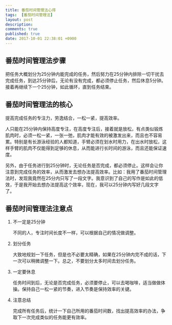 ```yaml
---
title: 番茄时间管理法心得
tags:  [番茄时间管理法]
layout: post
description: 
comments: true
published: true
date: 2017-10-01 22:38:01 +0900
---
```


## 番茄时间管理法步骤

把任务大概划分为25分钟内能完成的任务，然后努力在25分钟内排除一切干扰去完成任务，到达25分钟后，无论有没有完成，都必须停止任务，然后休息5分钟。接着再继续下一个25分钟，如此循环，直到任务结束。

## 番茄时间管理法的核心

提高完成任务的专注力，劳逸结合，一松一紧，提高效率。

人只能在25分钟内保持高度专注，在高度专注后，接着就是放松，有点类似锻炼肌肉时，必须一松一紧，一张一弛，肌肉才能有效的被激发出来，而且也不容易累。特别是有长游泳经验的人都知道，手臂必须在划水时用力，在出水时放松，这样手臂的肌肉不仅能得到足够的休息，从而能进行长时间的游泳，而且还能保证速度。

另外，由于任务进行到25分钟时，无论任务是否完成，都必须停止。这样会让你注意到完成任务的效率，从而激发去想办法提高效率。比如：我用了番茄时间管理法时，发现我竟然在25分内只写了一段文字。我意识到了自己的写作是如此的低效，于是我开始去想办法提高这个效率，现在，我可以25分钟内写好几段文字了。

## 番茄时间管理法注意点

1. 不一定是25分钟

    不同的人，专注时间长度不一样，可以根据自己的情况做调整。

1. 划分任务

    大致地规划一下任务，但是也不必要太精确，如果在25分钟内完不成的话，下一次可以稍微调整一下。总之，不要划分太多时间去划分任务。

1. 一定要休息

    任务时间到后，无论是否完成任务，必须要停止，可以去喝咖啡，适当做做体操。保持自己一松一紧的节奏，进入节奏是保持效率的关键。

1. 注意总结

    完成所有任务后，统计一下自己所用的番茄时间数，找出提高效率的办法，争取下一次完成类似的任务能更有效率。

